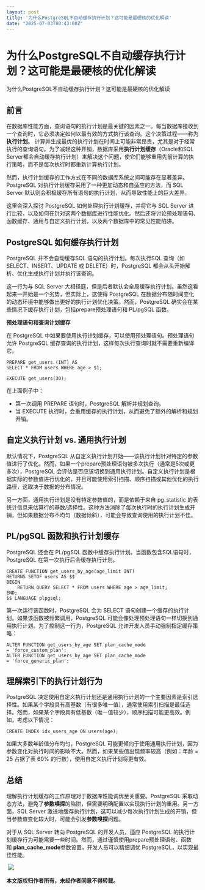 ```yaml
---
layout: post
title: '为什么PostgreSQL不自动缓存执行计划？这可能是最硬核的优化解读'
date: "2025-07-03T00:43:08Z"
---
```

为什么PostgreSQL不自动缓存执行计划？这可能是最硬核的优化解读
===================================

为什么PostgreSQL不自动缓存执行计划？这可能是最硬核的优化解读

前言
--

在数据库性能方面，查询语句的执行计划是最关键的因素之一。每当数据库接收到一个查询时，它必须决定如何以最有效的方式执行该查询。这个决策过程——称为**执行计划**。 计算并生成最优的执行计划在时间上可能非常昂贵，尤其是对于经常执行的查询语句。为了减轻这种开销，数据库采用**执行计划缓存**（Oracle和SQL Server都会自动缓存执行计划）来解决这个问题，使它们能够重用先前计算的执行策略，而不是每次执行时都重新计算执行计划。

然而，执行计划缓存的工作方式在不同的数据库系统之间可能存在显著差异。PostgreSQL 对执行计划缓存采用了一种更加动态和自适应的方法，而 SQL Server 默认则会积极缓存所有语句的执行计划，从而导致性能上的巨大差异。

这里会深入探讨 PostgreSQL 如何处理执行计划缓存，并将它与 SQL Server 进行比较，以及如何在针对这两个数据库进行性能优化。然后还将讨论预处理语句、函数缓存、通用与自定义执行计划，以及两个数据库中的常见性能陷阱。

  
  

PostgreSQL 如何缓存执行计划
-------------------

PostgreSQL 并不会自动缓存SQL 语句的执行计划。每次执行SQL 查询（如 SELECT、INSERT、UPDATE 或 DELETE）时，PostgreSQL 都会从头开始解析、优化生成执行计划并执行该查询。

这一行为与 SQL Server 大相径庭，但是后者默认会全局缓存执行计划。虽然这看起来一开始是一个劣势，但实际上，这使得 PostgreSQL 在数据分布随时间变化的动态环境中能够做出更好的执行计划优化决策。然而，PostgreSQL 确实会在某些情况下缓存执行计划，包括prepare预处理语句和 PL/pgSQL 函数。

**预处理语句和查询计划缓存**

在 PostgreSQL 中如果要使用执行计划缓存，可以使用预处理语句。预处理语句允许 PostgreSQL 缓存查询的执行计划，这样每次执行查询时就不需要重新编译它。

    PREPARE get_users (INT) AS
    SELECT * FROM users WHERE age > $1;
    
    EXECUTE get_users(30);
    

在上面例子中：

*   第一次调用 PREPARE 语句时，PostgreSQL 解析并规划查询。
*   当 EXECUTE 执行时，会重用缓存的执行计划，从而避免了额外的解析和规划开销。

  
  

自定义执行计划 vs. 通用执行计划
------------------

默认情况下，PostgreSQL 从自定义执行计划开始——该执行计划针对特定的参数值进行了优化。然而，如果一个prepare预处理语句被多次执行（通常是5次或更多次），PostgreSQL 会评估是否应该切换到通用执行计划。自定义执行计划是根据实际的参数值进行优化的，并且可能使用索引扫描、顺序扫描或其他优化的执行路径，这取决于数据的分布情况。

另一方面，通用执行计划是没有特定参数值的，而是依赖于来自 pg\_statistic 的表统计信息来估算行的基数/选择性。这种方法消除了每次执行时的执行计划生成开销，但如果数据分布不均匀（数据倾斜），可能会导致查询使用的执行计划不佳。

  
  

PL/pgSQL 函数和执行计划缓存
------------------

PostgreSQL 还会在 PL/pgSQL 函数中缓存执行计划。当函数包含SQL语句时，PostgreSQL 在第一次执行后会缓存执行计划。

    CREATE FUNCTION get_users_by_age(age_limit INT)
    RETURNS SETOF users AS $$
    BEGIN
        RETURN QUERY SELECT * FROM users WHERE age > age_limit;
    END;
    $$ LANGUAGE plpgsql;
    

第一次运行该函数时，PostgreSQL 会为 SELECT 语句创建一个缓存的执行计划。如果该函数被频繁调用，PostgreSQL 可能会像处理预处理语句一样切换到通用执行计划。为了控制这一行为，PostgreSQL 允许开发人员手动强制指定缓存策略：

    ALTER FUNCTION get_users_by_age SET plan_cache_mode = 'force_custom_plan';
    ALTER FUNCTION get_users_by_age SET plan_cache_mode = 'force_generic_plan';
    
    

  
  

理解索引下的执行计划行为
------------

PostgreSQL 决定使用自定义执行计划还是通用执行计划的一个主要因素是索引选择性。如果某个字段具有高基数（有很多唯一值），通常使用索引扫描是最佳选择。然而，如果某个字段具有低基数（唯一值较少），顺序扫描可能更高效。例如，考虑以下情况：

    CREATE INDEX idx_users_age ON users(age);
    

如果大多数年龄值分布均匀，PostgreSQL 可能更倾向于使用通用执行计划，因为参数变化对执行时间的影响不大。然而，如果某些值出现频率较高（例如：年龄 = 25 占据了表 60% 的行数），使用自定义执行计划将更有效。

总结
--

理解执行计划缓存的工作原理对于数据库性能调优至关重要。PostgreSQL 采取动态方法，避免了**参数嗅探**的陷阱，但需要明确配置以实现执行计划的重用。另一方面，SQL Server 激进地缓存执行计划，这可以减少每次执行计划生成的开销，但当参数值变化较大时，可能会引发**参数嗅探**问题。

对于从 SQL Server 转向 PostgreSQL 的开发人员，适应 PostgreSQL 的执行计划缓存行为可能需要一些时间。然而，通过谨慎使用prepare预处理语句、函数和 **plan\_cache\_mode**参数设置，开发人员可以精细调优 PostgreSQL，以实现最佳性能。

 ![](https://img2024.cnblogs.com/blog/257159/202409/257159-20240908204310924-1005667056.png)

**本文版权归作者所有，未经作者同意不得转载。**